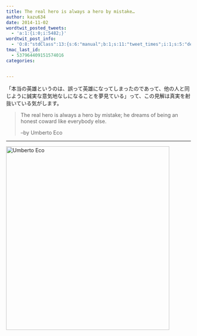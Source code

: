 ```yaml
---
title: The real hero is always a hero by mistake…
author: kazu634
date: 2014-11-02
wordtwit_posted_tweets:
  - 'a:1:{i:0;i:5482;}'
wordtwit_post_info:
  - 'O:8:"stdClass":13:{s:6:"manual";b:1;s:11:"tweet_times";i:1;s:5:"delay";s:1:"0";s:7:"enabled";s:1:"1";s:10:"separation";i:60;s:7:"version";s:3:"3.7";s:14:"tweet_template";s:101:"ブログに新しい記事を投稿したよ: The real hero is always a hero by mistake... - [link] ";s:6:"status";i:2;s:6:"result";a:0:{}s:13:"tweet_counter";i:2;s:13:"tweet_log_ids";a:1:{i:0;i:5482;}s:9:"hash_tags";a:0:{}s:8:"accounts";a:1:{i:0;s:7:"kazu634";}}'
tmac_last_id:
  - 537964409151574016
categories:


---
```

「本当の英雄というのは、誤って英雄になってしまったのであって、他の人と同じように誠実な意気地なしになることを夢見ている」って、この見解は真実を射抜いている気がします。

> The real hero is always a hero by mistake; he dreams of being an honest coward like everybody else.
> 
> &#8211;by Umberto Eco

* * *

<a href="https://www.flickr.com/photos/giveawayboy/3381749342" onclick="__gaTracker('send', 'event', 'outbound-article', 'https://www.flickr.com/photos/giveawayboy/3381749342', '');" title="Umberto Eco by Bill Rogers, on Flickr"><img class="aligncenter" src="https://farm4.staticflickr.com/3577/3381749342_4eff244243.jpg" alt="Umberto Eco" width="445" height="500" /></a>
